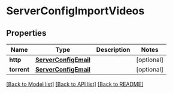# ServerConfigImportVideos

## Properties
Name | Type | Description | Notes
------------ | ------------- | ------------- | -------------
**http** | [**ServerConfigEmail**](ServerConfigEmail.md) |  | [optional] 
**torrent** | [**ServerConfigEmail**](ServerConfigEmail.md) |  | [optional] 

[[Back to Model list]](../README.md#documentation-for-models) [[Back to API list]](../README.md#documentation-for-api-endpoints) [[Back to README]](../README.md)


